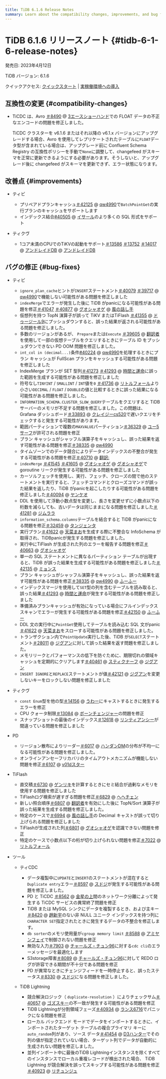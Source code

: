 ```yaml
---
title: TiDB 6.1.6 Release Notes
summary: Learn about the compatibility changes, improvements, and bug fixes in TiDB 6.1.6.
---
```


# TiDB 6.1.6 リリースノート {#tidb-6-1-6-release-notes}

発売日: 2023年4月12日

TiDB バージョン: 6.1.6

クイックアクセス: [クイックスタート](https://docs.pingcap.com/tidb/v6.1/quick-start-with-tidb) | [実稼働環境への導入](https://docs.pingcap.com/tidb/v6.1/production-deployment-using-tiup)

## 互換性の変更 {#compatibility-changes}

-   TiCDC は、Avro [＃8490](https://github.com/pingcap/tiflow/issues/8490) @ [3エースショーハンド](https://github.com/3AceShowHand)での FLOAT データの不正なエンコードの問題を修正しました。

    TiCDC クラスターを v6.1.6 またはそれ以降の v6.1.x バージョンにアップグレードする場合、Avro を使用してレプリケートされたテーブルに`FLOAT`データ型が含まれている場合は、アップグレード前に Confluent Schema Registry の互換性ポリシーを手動で`None`に調整して、changefeed がスキーマを正常に更新できるようにする必要があります。そうしないと、アップグレード後に changefeed がスキーマを更新できず、エラー状態になります。

## 改善点 {#improvements}

-   ティビ

    -   プリペアドプランキャッシュ[＃42125](https://github.com/pingcap/tidb/issues/42125) @ [qw4990](https://github.com/qw4990)で`BatchPointGet`の実行プランのキャッシュをサポートします
    -   インデックス結合[#40505](https://github.com/pingcap/tidb/issues/40505) @ [イサール](https://github.com/Yisaer)のより多くの SQL 形式をサポート

-   ティクヴ

    -   1コア未満のCPUでのTiKVの起動をサポート[＃13586](https://github.com/tikv/tikv/issues/13586) [＃13752](https://github.com/tikv/tikv/issues/13752) [＃14017](https://github.com/tikv/tikv/issues/14017) @ [アンドレイドDB](https://github.com/andreid-db) @ [アンドレイドDB](https://github.com/andreid-db)

## バグの修正 {#bug-fixes}

-   ティビ

    -   `ignore_plan_cache`ヒントが`INSERT`ステートメント[＃40079](https://github.com/pingcap/tidb/issues/40079) [＃39717](https://github.com/pingcap/tidb/issues/39717) @ [qw4990](https://github.com/qw4990)で機能しない可能性がある問題を修正しました
    -   `indexMerge`でエラーが発生した後に TiDB がpanicになる可能性がある問題を修正[＃41047](https://github.com/pingcap/tidb/issues/41047) [＃40877](https://github.com/pingcap/tidb/issues/40877) @ [グオシャオゲ](https://github.com/guo-shaoge) @ [風の話し手](https://github.com/windtalker)
    -   仮想列を持つ TopN 演算子が誤って TiKV またはTiFlash [＃41355](https://github.com/pingcap/tidb/issues/41355) @ [ドゥージール9](https://github.com/Dousir9)にプッシュダウンすると、誤った結果が返される可能性がある問題を修正しました。
    -   多数のリージョンがあるが、 `Prepare`または`Execute` [＃39605](https://github.com/pingcap/tidb/issues/39605) @ [翻訳者](https://github.com/djshow832)を使用して一部の仮想テーブルをクエリするときにテーブル ID をプッシュダウンできない PD OOM 問題を修正しました。
    -   `int_col in (decimal...)`条件[#40224](https://github.com/pingcap/tidb/issues/40224) @ [qw4990](https://github.com/qw4990)を処理するときにプラン キャッシュが FullScan プランをキャッシュする可能性がある問題を修正しました
    -   IndexMerge プランが SET 型列[＃41273](https://github.com/pingcap/tidb/issues/41273) [＃41293](https://github.com/pingcap/tidb/issues/41293) @ [時間と運命](https://github.com/time-and-fate)に誤った範囲を生成する可能性がある問題を修正しました
    -   符号なし`TINYINT` / `SMALLINT` / `INT`値を`0` [＃41736](https://github.com/pingcap/tidb/issues/41736) @ [リトルフォール](https://github.com/LittleFall)より小さい`DECIMAL` / `FLOAT` / `DOUBLE`の値と比較するときに誤った結果になる可能性がある問題を修正しました。
    -   `INFORMATION_SCHEMA.CLUSTER_SLOW_QUERY`テーブルをクエリすると TiDBサーバーのメモリが不足する問題を修正しました。この問題は、Grafana ダッシュボード[＃33893](https://github.com/pingcap/tidb/issues/33893) @ [クレイジーcs520](https://github.com/crazycs520)で遅いクエリをチェックすると発生する可能性があります。
    -   範囲パーティションで複数の`MAXVALUE`パーティション[＃36329](https://github.com/pingcap/tidb/issues/36329) @ [ユー5サーフ](https://github.com/u5surf)が許可される問題を修正
    -   プラン キャッシュがシャッフル演算子をキャッシュし、誤った結果を返す可能性がある問題を修正[＃38335](https://github.com/pingcap/tidb/issues/38335) @ [qw4990](https://github.com/qw4990)
    -   タイムゾーンでのデータ競合によりデータインデックスの不整合が発生する可能性がある問題を修正[＃40710](https://github.com/pingcap/tidb/issues/40710) @ [翻訳:](https://github.com/wjhuang2016)
    -   `indexMerge` [＃41545](https://github.com/pingcap/tidb/issues/41545) [＃41605](https://github.com/pingcap/tidb/issues/41605) @ [グオシャオゲ](https://github.com/guo-shaoge) @ [グオシャオゲ](https://github.com/guo-shaoge)で goroutine リークが発生する可能性がある問題を修正しました
    -   カーソルフェッチを使用し、実行、フェッチ、クローズの間で他のステートメントを実行すると、フェッチコマンドとクローズコマンドが誤った結果を返したり、TiDB がpanicを起こしたりする可能性がある問題を修正しました[＃40094](https://github.com/pingcap/tidb/issues/40094) @ [ヤンケオ](https://github.com/YangKeao)
    -   DDL を使用して浮動小数点型を変更し、長さを変更せずに小数点以下の桁数を減らしても、古いデータは同じままになる問題を修正しました[＃41281](https://github.com/pingcap/tidb/issues/41281) @ [ジムララ](https://github.com/zimulala)
    -   `information_schema.columns`テーブルを結合すると TiDB がpanicになる問題を修正[＃32459](https://github.com/pingcap/tidb/issues/32459) @ [タンジェンタ](https://github.com/tangenta)
    -   実行プラン[＃41622](https://github.com/pingcap/tidb/issues/41622) @ [天菜まお](https://github.com/tiancaiamao)を生成する際に不整合な InfoSchema が取得され、TiDBpanicが発生する問題を修正しました。
    -   実行中にTiFlash が生成された列のエラーを報告する問題を修正[＃40663](https://github.com/pingcap/tidb/issues/40663) @ [グオシャオゲ](https://github.com/guo-shaoge)
    -   単一の SQL ステートメントに異なるパーティション テーブルが出現すると、TiDB が誤った結果を生成する可能性がある問題を修正しました[＃42135](https://github.com/pingcap/tidb/issues/42135) @ [ミョンス](https://github.com/mjonss)
    -   プラン キャッシュがシャッフル演算子をキャッシュし、誤った結果を返す可能性がある問題を修正[＃38335](https://github.com/pingcap/tidb/issues/38335) @ [qw4990](https://github.com/qw4990) @ [ふーふー](https://github.com/fzzf678)
    -   インデックスマージを使用して`SET`型の列を含むテーブルを読み取ると、誤った結果[＃41293](https://github.com/pingcap/tidb/issues/41293) @ [時間と運命](https://github.com/time-and-fate)が発生する可能性がある問題を修正しました
    -   準備済みプランキャッシュが有効になっている場合にフルインデックススキャンでエラーが発生する可能性がある問題を修正[＃42150](https://github.com/pingcap/tidb/issues/42150) @ [ふーふー](https://github.com/fzzf678)
    -   DDL 文の実行中に`PointGet`使用してテーブルを読み込む SQL 文がpanic[＃41622](https://github.com/pingcap/tidb/issues/41622) @ [天菜まお](https://github.com/tiancaiamao)をスローする可能性がある問題を修正しました。
    -   トランザクション内で`PointUpdate`実行した後、TiDB が`SELECT`ステートメント[＃28011](https://github.com/pingcap/tidb/issues/28011) @ [ジグアン](https://github.com/zyguan)に対して誤った結果を返す問題を修正しました。
    -   メモリリークとパフォーマンスの低下を防ぐために、期限切れの領域キャッシュを定期的にクリアします[＃40461](https://github.com/pingcap/tidb/issues/40461) @ [スティクナーフ](https://github.com/sticnarf) @ [ジグアン](https://github.com/zyguan)
    -   `INSERT IGNORE`と`REPLACE`ステートメントが値[＃42121](https://github.com/pingcap/tidb/issues/42121) @ [ジグアン](https://github.com/zyguan)を変更しないキーをロックしない問題を修正しました

-   ティクヴ

    -   `const Enum`型を他の型[＃14156](https://github.com/tikv/tikv/issues/14156) @ [うわー](https://github.com/wshwsh12)にキャストするときに発生するエラーを修正
    -   CPU クォータ制限[＃13084](https://github.com/tikv/tikv/issues/13084) @ [ボーンチェンジャー](https://github.com/BornChanger)の問題を修正
    -   スナップショットの最後のインデックス[＃12618](https://github.com/tikv/tikv/issues/12618) @ [リンティアンシー](https://github.com/LintianShi)が間違っている問題を修正しました

-   PD

    -   リージョン散布によりリーダー[＃6017](https://github.com/tikv/pd/issues/6017) @ [ハンダンDM](https://github.com/HunDunDM)の分布が不均一になる可能性がある問題を修正しました。
    -   オンラインアンセーフリカバリのタイムアウトメカニズムが機能しない問題を修正[＃6107](https://github.com/tikv/pd/issues/6107) @ [v01dスター](https://github.com/v01dstar)

-   TiFlash

    -   直交積[＃6730](https://github.com/pingcap/tiflash/issues/6730) @ [ゲンリキ](https://github.com/gengliqi)を計算するときにセミ結合が過剰なメモリを使用する問題を修正しました
    -   TiFlashログ検索が遅すぎる問題を修正[＃6829](https://github.com/pingcap/tiflash/issues/6829) @ [ヘヘチェン](https://github.com/hehechen)
    -   新しい照合順序[＃6807](https://github.com/pingcap/tiflash/issues/6807) @ [翻訳者](https://github.com/xzhangxian1008)を有効にした後に TopN/Sort 演算子が誤った結果を生成する問題を修正しました。
    -   特定のケースで[＃6994](https://github.com/pingcap/tiflash/issues/6994) @ [風の話し手](https://github.com/windtalker)の Decimal キャストが誤って切り上げられる問題を修正しました
    -   TiFlashが生成された列[＃6801](https://github.com/pingcap/tiflash/issues/6801) @ [グオシャオゲ](https://github.com/guo-shaoge)を認識できない問題を修正
    -   特定のケースで小数点以下の桁が切り上げられない問題を修正[＃7022](https://github.com/pingcap/tiflash/issues/7022) @ [リトルフォール](https://github.com/LittleFall)

-   ツール

    -   ティCDC

        -   データ複製中に`UPDATE`と`INSERT`のステートメントが混在すると`Duplicate entry`エラー[＃8597](https://github.com/pingcap/tiflow/issues/8597) @ [スドジ](https://github.com/sdojjy)が発生する可能性がある問題を修正しました。
        -   PD と TiCDC [＃8562](https://github.com/pingcap/tiflow/issues/8562) @ [金星の上](https://github.com/overvenus)間のネットワーク分離によって発生する TiCDC サービスの異常終了問題を修正
        -   TiDB または MySQL シンクにデータを複製するとき、および主キー[＃8420](https://github.com/pingcap/tiflow/issues/8420) @ [趙新宇](https://github.com/zhaoxinyu)のない非 NULL ユニーク インデックスを持つ列に`CHARACTER SET`指定されたときに発生するデータの不整合を修正します。
        -   `db sorter`のメモリ使用量が`cgroup memory limit` [＃8588](https://github.com/pingcap/tiflow/issues/8588) @ [アミヤンフェイ](https://github.com/amyangfei)で制御されない問題を修正
        -   無効な入力[＃7903](https://github.com/pingcap/tiflow/issues/7903) @ [チャールズ・チュン96](https://github.com/CharlesCheung96)に対する`cdc cli`のエラーメッセージを最適化します
        -   S3storage障害[＃8089](https://github.com/pingcap/tiflow/issues/8089) @ [チャールズ・チュン96](https://github.com/CharlesCheung96)に対して REDO ログが許容できる期間が不十分である問題を修正
        -   PD が異常なときにチェンジフィードを一時停止すると、誤ったステータス[＃8330](https://github.com/pingcap/tiflow/issues/8330) @ [スドジ](https://github.com/sdojjy)になる問題を修正しました。

    -   TiDB Lightning

        -   競合解決ロジック（ `duplicate-resolution` ）によりチェックサム[＃40657](https://github.com/pingcap/tidb/issues/40657) @ [ゴズスキー](https://github.com/gozssky)の不一致が発生する可能性がある問題を修正
        -   TiDB Lightningが分割領域フェーズ[＃40934](https://github.com/pingcap/tidb/issues/40934) @ [ランス6716](https://github.com/lance6716)でパニックになる問題を修正
        -   ローカル バックエンド モードでデータをインポートするときに、インポートされたターゲット テーブルの複合プライマリ キーに`auto_random`列があり、ソース データ[＃41454](https://github.com/pingcap/tidb/issues/41454) @ [D3ハンター](https://github.com/D3Hunter)でその列の値が指定されていない場合、ターゲット列でデータが自動的に生成されない問題を修正しました。
        -   並列インポート中に最後のTiDB Lightningインスタンスを除くすべてのインスタンスでローカル重複レコードが検出された場合、 TiDB Lightning が競合解決を誤ってスキップする可能性がある問題を修正[＃40923](https://github.com/pingcap/tidb/issues/40923) @ [リチュンジュ](https://github.com/lichunzhu)
